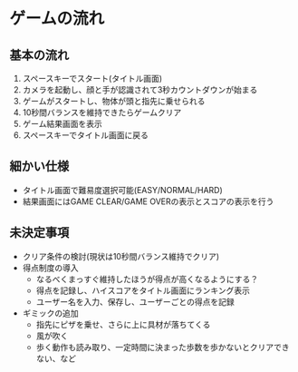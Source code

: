 # ゲームの流れ

## 基本の流れ

1. スペースキーでスタート(タイトル画面)
2. カメラを起動し、顔と手が認識されて3秒カウントダウンが始まる
3. ゲームがスタートし、物体が頭と指先に乗せられる
4. 10秒間バランスを維持できたらゲームクリア
5. ゲーム結果画面を表示
6. スペースキーでタイトル画面に戻る


## 細かい仕様

- タイトル画面で難易度選択可能(EASY/NORMAL/HARD)
- 結果画面にはGAME CLEAR/GAME OVERの表示とスコアの表示を行う


## 未決定事項

- クリア条件の検討(現状は10秒間バランス維持でクリア)
- 得点制度の導入
  - なるべくまっすぐ維持したほうが得点が高くなるようにする？
  - 得点を記録し、ハイスコアをタイトル画面にランキング表示
  - ユーザー名を入力、保存し、ユーザーごとの得点を記録
- ギミックの追加
  - 指先にピザを乗せ、さらに上に具材が落ちてくる
  - 風が吹く
  - 歩く動作も読み取り、一定時間に決まった歩数を歩かないとクリアできない、など
